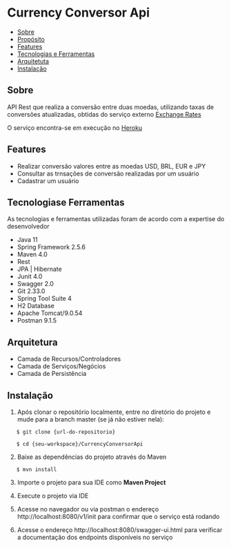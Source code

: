 # Currency Conversor Api

   * [Sobre](#Sobre)
   * [Propósito](#proposito)
   * [Features](#features)
   * [Tecnologias e Ferramentas](#tecnologias)
   * [Arquitetuta ](#arquitetura)
   * [Instalação](#instalacao)  


## Sobre

API Rest que realiza a conversão entre duas moedas, utilizando taxas de conversões atualizadas, obtidas do serviço externo [Exchange Rates](http://api.exchangeratesapi.io/latest?base=EUR)

O serviço encontra-se em execução no [Heroku](https://currencyconversorapi.herokuapp.com/v1/init)


## Features

* Realizar conversão valores entre as moedas USD, BRL, EUR e JPY
* Consultar as trnsações de conversão realizadas por um usuário
* Cadastrar um usuário


## Tecnologiase Ferramentas

As tecnologias e ferramentas utilizadas foram de acordo com a expertise do desenvolvedor

* Java 11
* Spring Framework 2.5.6
* Maven 4.0
* Rest
* JPA | Hibernate
* Junit 4.0
* Swagger 2.0
* Git 2.33.0
* Spring Tool Suite 4
* H2 Database
* Apache Tomcat/9.0.54
* Postman 9.1.5
 

## Arquitetura

* Camada de Recursos/Controladores
* Camada de Serviços/Negócios
* Camada de Persistência


## Instalação

1. Após clonar o repositório localmente, entre no diretório do projeto e mude para a branch master (se já não estiver nela):

`   $ git clone {url-do-repositorio}`

`   $ cd {seu-workspace}/CurrencyConversorApi`

2. Baixe as dependências do projeto através do Maven

`   $ mvn install`

3. Importe o projeto para sua IDE como **Maven Project**

4. Execute o projeto via IDE

5. Acesse no navegador ou via postman o endereço http://localhost:8080/v1/init para confirmar que o serviço está rodando

6. Acesse o endereço http://localhost:8080/swagger-ui.html para verificar a documentação dos endpoints disponíveis no serviço
